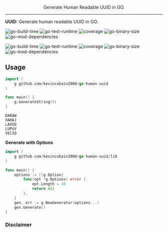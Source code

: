 <!-- <p align="center">
  <img alt="go-human-uuid" alt="human readable uuid in GO" src="https://imgur.com/fHfULta.png" width="160">
</p> -->

<p align="center">
  Generate Human Readable UUID in GO.
</p>

---

**UUID:** Generate human readable UUID in GO.

![go-build-time](https://coveritup.app/badge?org=kevincobain2000&repo=go-human-uuid&type=go-build-time&branch=master)
![go-test-runtime](https://coveritup.app/badge?org=kevincobain2000&repo=go-human-uuid&type=go-test-runtime&branch=master)
![coverage](https://coveritup.app/badge?org=kevincobain2000&repo=go-human-uuid&type=coverage&branch=master)
![go-binary-size](https://coveritup.app/badge?org=kevincobain2000&repo=go-human-uuid&type=go-binary-size&branch=master)
![go-mod-dependencies](https://coveritup.app/badge?org=kevincobain2000&repo=go-human-uuid&type=go-mod-dependencies&branch=master)

![go-build-time](https://coveritup.app/chart?org=kevincobain2000&repo=go-human-uuid&type=go-build-time&output=svg&width=160&height=160&branch=master&line=fill)
![go-test-runtime](https://coveritup.app/chart?org=kevincobain2000&repo=go-human-uuid&type=go-test-runtime&output=svg&width=160&height=160&branch=master)
![coverage](https://coveritup.app/chart?org=kevincobain2000&repo=go-human-uuid&type=coverage&output=svg&width=160&height=160&branch=master&line=fill)
![go-binary-size](https://coveritup.app/chart?org=kevincobain2000&repo=go-human-uuid&type=go-binary-size&output=svg&width=160&height=160&branch=master)
![go-mod-dependencies](https://coveritup.app/chart?org=kevincobain2000&repo=go-human-uuid&type=go-mod-dependencies&output=svg&width=160&height=160&branch=master&line=fill)




## Usage

```go
import (
    g github.com/kevincobain2000/go-human-uuid
)

func main() {
    g.GenerateString(5)
}
```

```
DARAW
XAHAJ
LAXOQ
LUPUV
VECIQ
```

**Generate with Options**

```go
import (
    g github.com/kevincobain2000/go-human-uuid/lib
)

func main() {
	options := []g.Option{
		func(opt *g.Options) error {
			opt.Length = 10
			return nil
		},
	}
    gen, err := g.NewGenerator(options...)
    gen.Generate()
}
```

### Disclaimer
